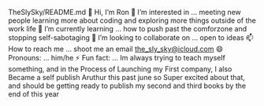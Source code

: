 TheSlySky/README.md
👋 Hi, I’m Ron
👀 I’m interested in ... meeting new people learning more about coding and exploring more things outside of the work life
🌱 I’m currently learning ... how to push past the comforzone and stopping self-sabotaging
💞️ I’m looking to collaborate on ... open to ideas
📫 How to reach me ... shoot me an email the_sly_sky@icloud.com
😄 Pronouns: ... him/he
⚡ Fun fact: ... Im always trying to teach myself something, and in the Process of Launching my First company, I also Became a self publish Aruthur this past june so Super excited about that, and should be getting ready to publish my second and third books by the end of this year
